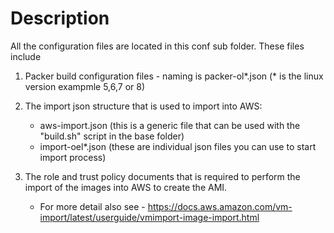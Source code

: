 # Description

All the configuration files are located in this conf sub folder.
These files include

1.  Packer build configuration files - naming is packer-ol*.json   (* is the linux version exampmle 5,6,7 or 8)
2.  The import json structure that is used to import into AWS:
    * aws-import.json   (this is a generic file that can be used with the "build.sh" script in the base folder)
    * import-oel*.json  (these are individual json files you can use to start import process)

3.  The role and trust policy documents that is required to perform the import of the images into AWS to create the AMI.
    * For more detail also see - https://docs.aws.amazon.com/vm-import/latest/userguide/vmimport-image-import.html

